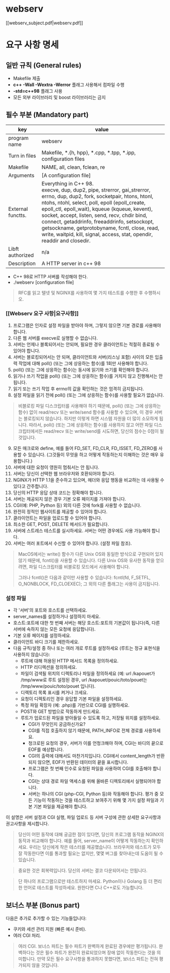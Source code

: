 # webserv
[[webserv_subject.pdf|webserv.pdf]]
# 요구 사항 명세
## 일반 규칙 (General rules)
- Makefile 제출
- **c++ -Wall -Wextra -Werror** 플래그 사용해서 컴파일 수행
- **-std=c++98** 플래그 사용
- 모든 외부 라이브러리 및 boost 라이브러리는 금지
## 필수 부분 (Mandatory part)
| key | value |
| ---| --- |
| program name | webserv |
| Turn in files | Makefile, \*.{h, hpp}, \*.cpp, \*.tpp, \*.ipp, configuration files|
| Makefile | NAME, all, clean, fclean, re |
| Arguments | [A configuration file] |
| External functts. | Everything in C++ 98.<br>execve, dup, dup2, pipe, strerror, gai_strerror, errno, dup, dup2, fork, socketpair, htons, htonl, ntohs, ntohl, select, poll, epoll (epoll_create, epoll_ctl, epoll_wait), kqueue (kqueue, kevent), socket, accept, listen, send, recv, chdir bind, connect, getaddrinfo, freeaddrinfo, setsockopt, getsockname, getprotobyname, fcntl, close, read, write, waitpid, kill, signal, access, stat, opendir, readdir and closedir.|
| Libft authorized | n/a |
| Description | A HTTP server in c++ 98 |
- C++ 98로 HTTP 서버를 작성해야 한다.
- ./webserv [configuration file]

>  RFC를 읽고 텔넷 및 NGINX를 사용하여 몇 가지 테스트를 수행한 후 수행하시오.
### [[Webserv 요구 사항|요구사항]]
1. 프로그램은 인자로 설정 파일을 받아야 하며, 그렇지 않으면 기본 경로를 사용해야 합니다.
2. 다른 웹 서버를 execve로 실행할 수 없습니다.
3. 서버는 언제나 블록되어서는 안되며, 필요한 경우 클라이언트는 적절히 종료될 수 있어야 합니다.
4. 서버는 블로킹되어서는 안 되며, 클라이언트와 서버(리스닝 포함) 사이의 모든 입출력 작업에 대해 poll() (또는 그에 상응하는 함수)를 1회만 사용해야 합니다.
5. poll() (또는 그에 상응하는 함수)는 동시에 읽기와 쓰기를 확인해야 합니다.
6. 읽기나 쓰기 작업을 poll() (또는 그에 상응하는 함수)를 거치지 않고 진행해서는 안 됩니다.
7. 읽기 또는 쓰기 작업 후 errno의 값을 확인하는 것은 엄격히 금지됩니다.
8. 설정 파일을 읽기 전에 poll() (또는 그에 상응하는 함수)를 사용할 필요가 없습니다.

> 비블로킹 파일 디스크립터를 사용해야 하기 때문에, poll() (또는 그에 상응하는 함수) 없이 read/recv 또는 write/send 함수를 사용할 수 있으며, 이 경우 서버는 블로킹되지 않습니다. 하지만 이렇게 하면 시스템 자원을 더 많이 소모하게 됩니다. 따라서, poll() (또는 그에 상응하는 함수)를 사용하지 않고 어떤 파일 디스크립터에서든 read/recv 또는 write/send를 시도하면, 당신의 점수는 0점이 될 것입니다.

9. 모든 매크로와 define, 예를 들어 FD_SET, FD_CLR, FD_ISSET, FD_ZERO를 사용할 수 있습니다. (그것들이 무엇을 하고 어떻게 작동하는지 이해하는 것은 매우 유용합니다.)
10. 서버에 대한 요청이 영원히 멈춰서는 안 됩니다.
11. 서버는 당신이 선택한 웹 브라우저와 호환되어야 합니다.
12. NGINX가 HTTP 1.1을 준수하고 있으며, 헤더와 응답 행동을 비교하는 데 사용될 수 있다고 간주합니다.
13. 당신의 HTTP 응답 상태 코드는 정확해야 합니다.
14. 서버는 제공되지 않은 경우 기본 오류 페이지를 가져야 합니다.
15. CGI(예: PHP, Python 등) 외의 다른 것에 fork를 사용할 수 없습니다.
16. 완전히 정적인 웹사이트를 제공할 수 있어야 합니다.
17. 클라이언트는 파일을 업로드할 수 있어야 합니다.
18. 최소한 GET, POST, DELETE 메서드가 필요합니다.
19. 서버에 스트레스 테스트를 실시하세요. 서버는 어떤 경우에도 사용 가능해야 합니다.
20. 서버는 여러 포트에서 수신할 수 있어야 합니다. (설정 파일 참조).

> MacOS에서는 write() 함수가 다른 Unix OS와 동일한 방식으로 구현되어 있지 않기 때문에, fcntl()을 사용할 수 있습니다. 다른 Unix OS와 유사한 동작을 얻으려면, 파일 디스크립터를 비블로킹 모드에서 사용해야 합니다.
> 
> 그러나 fcntl()은 다음과 같이만 사용할 수 있습니다: fcntl(fd, F_SETFL, O_NONBLOCK, FD_CLOEXEC); 그 외의 다른 플래그는 사용이 금지됩니다.
### 설정 파일
- 각 '서버'의 포트와 호스트를 선택하세요.
- server_names를 설정하거나 설정하지 마세요.
- 호스트:포트에 대한 첫 번째 서버는 해당 호스트:포트의 기본값이 됩니다(즉, 다른 서버에 속하지 않는 모든 요청에 응답합니다).
- 기본 오류 페이지를 설정하세요.
- 클라이언트 바디 크기를 제한하세요.
- 다음 규칙/설정 중 하나 또는 여러 개로 루트를 설정하세요 (루트는 정규 표현식을 사용하지 않습니다):
    - 루트에 대해 허용된 HTTP 메서드 목록을 정의하세요.
    - HTTP 리디렉션을 정의하세요.
    - 파일이 검색될 위치의 디렉토리나 파일을 정의하세요 (예: url /kapouet가 /tmp/www로 루트 설정된 경우, url /kapouet/pouic/toto/pouet는 /tmp/www/pouic/toto/pouet 입니다).
    - 디렉토리 목록 표시를 켜거나 끄세요.
    - 요청이 디렉토리인 경우 응답할 기본 파일을 설정하세요.
    - 특정 파일 확장자 (예: .php)를 기반으로 CGI를 실행하세요.
    - POST와 GET 방법으로 작동하게 만드세요.
    - 루트가 업로드된 파일을 받아들일 수 있도록 하고, 저장될 위치를 설정하세요.
	    - CGI가 무엇인지 궁금하신가요?
	    - CGI를 직접 호출하지 않기 때문에, PATH_INFO로 전체 경로를 사용하세요.
	    - 청크로된 요청의 경우, 서버가 이를 언청크해야 하며, CGI는 바디의 끝으로 EOF를 예상합니다.
	    - CGI의 출력에 대해서도 마찬가지입니다. CGI에서 content_length가 반환되지 않으면, EOF가 반환된 데이터의 끝을 표시합니다.
	    - 프로그램은 첫 번째 인수로 요청된 파일을 사용하여 CGI를 호출해야 합니다.
	    - CGI는 상대 경로 파일 액세스를 위해 올바른 디렉토리에서 실행되어야 합니다.
	    - 서버는 하나의 CGI (php-CGI, Python 등)와 작동해야 합니다. 평가 중 모든 기능이 작동하는 것을 테스트하고 보여주기 위해 몇 가지 설정 파일과 기본 기본 파일을 제공해야 합니다.

이 설명은 서버 설정과 CGI 실행, 파일 업로드 등 서버 구성에 관한 상세한 요구사항과 권고사항을 제시합니다.

>당신이 어떤 동작에 대해 궁금한 점이 있다면, 당신의 프로그램 동작을 NGINX의 동작과 비교해야 합니다. 예를 들어, server_name이 어떻게 작동하는지 확인하세요. 우리는 당신에게 작은 테스터를 제공했습니다. 브라우저와 테스트가 모두 잘 작동한다면 이를 통과할 필요는 없지만, 몇몇 버그를 찾아내는데 도움이 될 수 있습니다.

>중요한 것은 회복력입니다. 당신의 서버는 결코 다운되어서는 안됩니다.

>단 하나의 프로그램으로만 테스트하지 마세요. Python이나 Golang 등 더 편리한 언어로 테스트를 작성하세요. 원한다면 C나 C++로도 가능합니다.

## 보너스 부분 (Bonus part)
다음은 추가로 추가할 수 있는 기능들입니다:

- 쿠키와 세션 관리 지원 (빠른 예시 준비).
- 여러 CGI 처리.

>여러 CGI. 보너스 파트는 필수 파트가 완벽하게 완료된 경우에만 평가됩니다. 완벽하다는 것은 필수 파트가 완전히 완료되었으며 장애 없이 작동한다는 것을 의미합니다. 만약 모든 필수 요구사항을 통과하지 못했다면, 보너스 파트는 전혀 평가되지 않을 것입니다.

